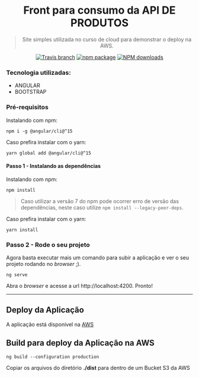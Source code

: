<div align="center">

# Front para consumo da API DE PRODUTOS
> Site simples utilizada no curso de cloud para demonstrar o deploy na AWS.


[![Travis branch](https://img.shields.io/travis/com/po-ui/po-angular/master?style=flat-square)](https://travis-ci.com/github/po-ui/po-angular)
[![npm package](https://img.shields.io/npm/v/@po-ui/ng-components?color=%23c9357d&style=flat-square)](https://www.npmjs.org/package/@po-ui/ng-components)
[![NPM downloads](https://img.shields.io/npm/dm/@po-ui/ng-components?color=c9357d&label=npm%20downloads&style=flat-square)](https://npmjs.com/package/@po-ui/ng-components)

</div>



### Tecnologia utilizadas:
- ANGULAR
- BOOTSTRAP


### Pré-requisitos

Instalando com npm:
```
npm i -g @angular/cli@^15
```

Caso prefira instalar com o yarn:
```
yarn global add @angular/cli@^15
```

#### Passo 1 - Instalando as dependências

Instalando com npm:
```
npm install
```

> Caso utilizar a versão 7 do npm pode ocorrer erro de versão das dependências, neste caso utilize `npm install --legacy-peer-deps`.

Caso prefira instalar com o yarn:
```
yarn install
```

### Passo 2 - Rode o seu projeto

Agora basta executar mais um comando para subir a aplicação e ver o seu projeto rodando no *browser* ;).

```
ng serve
```

Abra o *browser* e acesse a url http://localhost:4200. Pronto!

----

## Deploy da Aplicação

A aplicação está disponível na [AWS](http://formacao-cloud-curso-java.s3-website-us-east-1.amazonaws.com/)

## Build para deploy da Aplicação na AWS

```
ng build --configuration production
```
Copiar os arquivos do diretório **./dist** para dentro de um Bucket S3 da AWS


